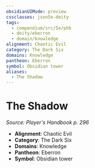 ```yaml
---
obsidianUIMode: preview
cssclasses: json5e-deity
tags:
  - compendium/src/5e/phb
  - deity/eberron
  - domain/knowledge
alignment: Chaotic Evil
category: The Dark Six
domains: Knowledge
pantheon: Eberron
symbol: Obsidian tower
aliases:
  - The Shadow
---
```

# The Shadow
*Source: Player's Handbook p. 296* 

- **Alignment**: Chaotic Evil
- **Category**: The Dark Six
- **Domains**: Knowledge
- **Pantheon**: Eberron
- **Symbol**: Obsidian tower
